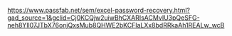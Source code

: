 https://www.passfab.net/sem/excel-password-recovery.html?gad_source=1&gclid=Cj0KCQjw2uiwBhCXARIsACMvIU3pQeSFG-neh8Yll07JTbX76onjQxsMub8QHWE2bKCFlaLXx8bdRRkaAh1REALw_wcB
